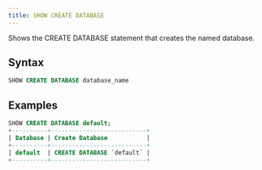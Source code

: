 ```yaml
---
title: SHOW CREATE DATABASE
---
```


Shows the CREATE DATABASE statement that creates the named database.

## Syntax

```sql
SHOW CREATE DATABASE database_name
```

## Examples

```sql
SHOW CREATE DATABASE default;
+----------+---------------------------+
| Database | Create Database           |
+----------+---------------------------+
| default  | CREATE DATABASE `default` |
+----------+---------------------------+
```